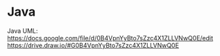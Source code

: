 # Java
Java
UML: https://docs.google.com/file/d/0B4VpnYyBto7sZzc4X1ZLLVNwQ0E/edit
     https://drive.draw.io/#G0B4VpnYyBto7sZzc4X1ZLLVNwQ0E
